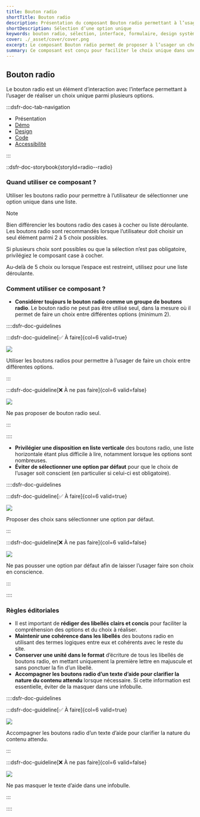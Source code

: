 ```yaml
---
title: Bouton radio
shortTitle: Bouton radio
description: Présentation du composant Bouton radio permettant à l’usager de sélectionner une option unique parmi un ensemble limité de choix.
shortDescription: Sélection d’une option unique
keywords: bouton radio, sélection, interface, formulaire, design système, DSFR, accessibilité, choix unique
cover: ./_asset/cover/cover.png
excerpt: Le composant Bouton radio permet de proposer à l’usager un choix unique parmi plusieurs options. Il est recommandé pour les listes de 2 à 5 éléments maximum.
summary: Ce composant est conçu pour faciliter le choix unique dans une interface, en particulier dans les formulaires. Il offre différentes dispositions et variations, y compris des versions enrichies avec pictogrammes. Il s’utilise en groupe, avec des libellés clairs et une hiérarchie visuelle cohérente. L’intégration respecte des règles d’ergonomie, d’accessibilité et d’uniformité éditoriale.
---
```


## Bouton radio

Le bouton radio est un élément d’interaction avec l’interface permettant à l’usager de réaliser un choix unique parmi plusieurs options.

:::dsfr-doc-tab-navigation

- Présentation
- [Démo](./demo/index.md)
- [Design](./design/index.md)
- [Code](./code/index.md)
- [Accessibilité](./accessibility/index.md)

:::

::dsfr-doc-storybook{storyId=radio--radio}

### Quand utiliser ce composant ?

Utiliser les boutons radio pour permettre à l’utilisateur de sélectionner une option unique dans une liste.

> [!NOTE]
> Bien différencier les boutons radio des cases à cocher ou liste déroulante. Les boutons radio sont recommandés lorsque l’utilisateur doit choisir un seul élément parmi 2 à 5 choix possibles.

Si plusieurs choix sont possibles ou que la sélection n’est pas obligatoire, privilégiez le composant case à cocher.

Au-delà de 5 choix ou lorsque l’espace est restreint, utilisez pour une liste déroulante.

### Comment utiliser ce composant ?

- **Considérer toujours le bouton radio comme un groupe de boutons radio**. Le bouton radio ne peut pas être utilisé seul, dans la mesure où il permet de faire un choix entre différentes options (minimum 2).

::::dsfr-doc-guidelines

:::dsfr-doc-guideline[✅ À faire]{col=6 valid=true}

![](./_asset/use/do-1.png)

Utiliser les boutons radios pour permettre à l’usager de faire un choix entre différentes options.

:::

:::dsfr-doc-guideline[❌ À ne pas faire]{col=6 valid=false}

![](./_asset/use/dont-1.png)

Ne pas proposer de bouton radio seul.

:::

::::


- **Privilégier une disposition en liste verticale** des boutons radio, une liste horizontale étant plus difficile à lire, notamment lorsque les options sont nombreuses.
- **Éviter de sélectionner une option par défaut** pour que le choix de l’usager soit conscient (en particulier si celui-ci est obligatoire).

::::dsfr-doc-guidelines

:::dsfr-doc-guideline[✅ À faire]{col=6 valid=true}

![](./_asset/use/do-2.png)

Proposer des choix sans sélectionner une option par défaut.

:::

:::dsfr-doc-guideline[❌ À ne pas faire]{col=6 valid=false}

![](./_asset/use/dont-2.png)

Ne pas pousser une option par défaut afin de laisser l’usager faire son choix en conscience.

:::

::::

### Règles éditoriales

- Il est important de **rédiger des libellés clairs et concis** pour faciliter la compréhension des options et du choix à réaliser.
- **Maintenir une cohérence dans les libellés** des boutons radio en utilisant des termes logiques entre eux et cohérents avec le reste du site.
- **Conserver une unité dans le format** d’écriture de tous les libellés de boutons radio, en mettant uniquement la première lettre en majuscule et sans ponctuer la fin d’un libellé.
- **Accompagner les boutons radio d’un texte d’aide pour clarifier la nature du contenu attendu** lorsque nécessaire. Si cette information est essentielle, éviter de la masquer dans une infobulle.

::::dsfr-doc-guidelines

:::dsfr-doc-guideline[✅ À faire]{col=6 valid=true}

![](./_asset/edit/do-1.png)

Accompagner les boutons radio d’un texte d’aide pour clarifier la nature du contenu attendu.

:::

:::dsfr-doc-guideline[❌ À ne pas faire]{col=6 valid=false}

![](./_asset/edit/dont-1.png)

Ne pas masquer le texte d’aide dans une infobulle.

:::

::::
